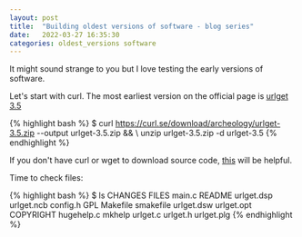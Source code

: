 ```yaml
---
layout: post
title:  "Building oldest versions of software - blog series"
date:   2022-03-27 16:35:30
categories: oldest_versions software
---
```

It might sound strange to you but I love testing the early versions of software.

Let's start with curl. The most earliest version on the official page is [urlget 3.5](https://curl.se/download/archeology/urlget-3.5.zip)

{% highlight bash %}
$ curl https://curl.se/download/archeology/urlget-3.5.zip --output urlget-3.5.zip && \ unzip urlget-3.5.zip -d urlget-3.5
{% endhighlight %}

If you don't have curl or wget to download source code, [this](https://unix.stackexchange.com/questions/83926/how-to-download-a-file-using-just-bash-and-nothing-else-no-curl-wget-perl-et) will be helpful.

Time to check files:

{% highlight bash %}
$ ls
CHANGES    FILES       main.c    README     urlget.dsp  urlget.ncb
config.h   GPL         Makefile  smakefile  urlget.dsw  urlget.opt
COPYRIGHT  hugehelp.c  mkhelp    urlget.c   urlget.h    urlget.plg
{% endhighlight %}

